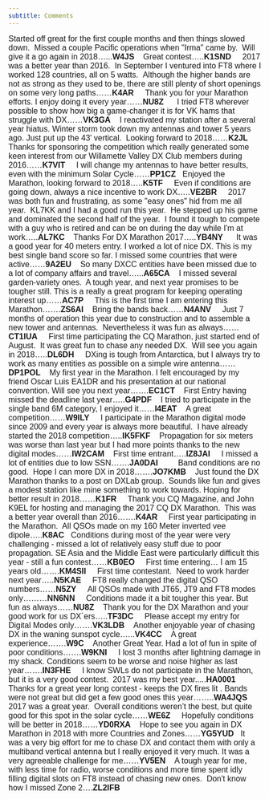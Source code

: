 ```yaml
---
subtitle: Comments
---
```


<div>

<span style="font-size:12.0pt;font-family:&quot;Arial&quot;,sans-serif">Started
off great for the first couple months and then things slowed down.&nbsp; Missed a
couple Pacific operations when &quot;Irma&quot; came by.&nbsp; Will give it a go again in
2018…...<b>W4JS&nbsp;&nbsp;&nbsp; </b><span style="background: white">Great contest…..<b>K1SND&nbsp;&nbsp;&nbsp;&nbsp;
</b></span>2017 was a better year than 2016.&nbsp; In September I ventured into FT8
where I worked 128 countries, all on 5 watts. &nbsp;Although the higher bands are not
as strong as they used to be, there are still plenty of short openings on some
very long paths……<b>K4AR &nbsp;&nbsp;&nbsp;&nbsp;</b>Thank you for your Marathon efforts. I enjoy
doing it every year……<b>NU8Z&nbsp;&nbsp;&nbsp;&nbsp;&nbsp; </b>I tried FT8 wherever possible to show how
big a game-changer it is for VK hams that struggle with DX……<b>VK3GA&nbsp;&nbsp;&nbsp; </b>I
reactivated my station after a several year hiatus. Winter storm took down my
antennas and tower 5 years ago. Just put up the 43' vertical.&nbsp; Looking forward
to 2018……<b>K2JL&nbsp;&nbsp;&nbsp;&nbsp; </b>Thanks for sponsoring the competition which really
generated some keen interest from our Willamette Valley DX Club members during
2016……<b>K7VIT&nbsp;&nbsp;&nbsp;&nbsp; </b>I will change my antennas to have better results, even
with the minimum Solar Cycle……<b>PP1CZ&nbsp;&nbsp; </b>Enjoyed the Marathon, looking
forward to 2018…..<b>K5TF&nbsp;&nbsp;&nbsp;&nbsp; </b></span>
<span lang="EN-CA" style="font-size: 12.0pt; font-family: Arial,sans-serif">Even
if conditions are going down, always a nice incentive to work DX…..<b>VE2BR&nbsp;&nbsp;&nbsp;&nbsp;
</b></span>
<span style="font-size:12.0pt;font-family:&quot;Arial&quot;,sans-serif">2017 was
both fun and frustrating, as some &quot;easy ones&quot; hid from me all year.&nbsp; KL7KK and I
had a good run this year.&nbsp; He stepped up his&nbsp;game and dominated the second half
of the year.&nbsp; I found it tough&nbsp;to compete with a guy who is retired and can be
on during the&nbsp;day while I'm at work…..<b>AL7KC</b>&nbsp;&nbsp;&nbsp; Thanks For DX Marathon
2017…..<b>YB4NY&nbsp;&nbsp;&nbsp;&nbsp;&nbsp; </b>It was a good year for 40 meters entry. I worked a lot
of nice DX. This is my best single band score so far. I missed some countries
that were active……<b>9A2EU&nbsp;&nbsp;&nbsp; </b>So many DXCC entities have been missed due to
a lot of company affairs and travel…...<b>A65CA&nbsp;&nbsp;&nbsp; </b>I missed several
garden-variety ones.&nbsp; A tough year, and next year promises to be tougher still.
This is a really a great program for keeping operating interest up……<b>AC7P&nbsp;&nbsp;&nbsp;&nbsp;
</b>This is the first time I am entering this Marathon…….<b>ZS6AI&nbsp;&nbsp;&nbsp; </b>Bring
the bands back……<b>N4ANV&nbsp;&nbsp;&nbsp;&nbsp; </b>Just 7 months of operation this year due to
construction and to assemble a new tower and antennas.&nbsp; Nevertheless it was fun
as always……<b>CT1IUA&nbsp;&nbsp;&nbsp;&nbsp; </b>First time participating the CQ Marathon, just
started end of August.&nbsp; It was great fun to chase any needed DX.&nbsp; Will see you
again in 2018…..<b>DL6DH&nbsp;&nbsp;&nbsp;&nbsp; </b>DXing is tough from Antarctica, but I always
try to work as many entities as possible on a simple wire antenna……<b>DP1POL&nbsp;&nbsp; &nbsp;</b>My
first year in the Marathon. I felt encouraged by my friend Oscar Luis EA1DR and
his presentation at our national convention. Will see you next year…….<b>EC1CT&nbsp;&nbsp;&nbsp;
</b>First Entry having missed the deadline last year…..<b>G4PDF&nbsp;&nbsp;&nbsp; </b>I tried
to participate in the single band 6M category, I enjoyed it……<b>I4EAT&nbsp;&nbsp;&nbsp; </b>A
great competition……<b>W9ILY&nbsp;&nbsp;&nbsp;&nbsp; </b>I participate in the Marathon digital mode
since 2009 and every year is always more beautiful.&nbsp; I have already started the
2018 competition…..<b>IK5FKF&nbsp;&nbsp;&nbsp; </b>Propagation for six meters was worse than
last year but I had more points thanks to the new digital modes……<b>IW2CAM&nbsp;&nbsp;&nbsp;
</b>First time entrant…..<b>IZ8JAI&nbsp;&nbsp;&nbsp;&nbsp; </b>I missed a lot of entities due to low
SSN…….<b>JA0DAI&nbsp;&nbsp;&nbsp;&nbsp; </b>&nbsp;&nbsp;&nbsp;&nbsp;Band conditions are no good.&nbsp; Hope I can more DX in
2018…….<b>JO7KMB&nbsp;&nbsp;&nbsp; </b>Just found the DX Marathon thanks to a post on DXLab
group.&nbsp; Sounds like fun and gives a modest station like mine something to work
towards. Hoping for better result in 2018……<b>K1FR&nbsp;&nbsp;&nbsp;&nbsp; </b>Thank you CQ
Magazine, and John K9EL for hosting and managing the 2017 CQ DX Marathon.&nbsp; This
was a better year overall than 2016…….<b>K4AR&nbsp;&nbsp;&nbsp;&nbsp; </b>First year participating
in the Marathon.&nbsp; All QSOs made on my 160 Meter inverted vee dipole…..<b>K8AC&nbsp;&nbsp;
</b>Conditions during most of the year were very challenging - missed a lot of
relatively easy stuff due to poor propagation. SE Asia and the Middle East were
particularly difficult this year - still a fun contest……<b>KB0EO&nbsp;&nbsp;&nbsp;&nbsp; </b>First
time entering… I am 15 years old…….<b>KM4SII&nbsp;&nbsp;&nbsp;&nbsp; </b>First time contestant.&nbsp;
Need to work harder next year…..<b>N5KAE&nbsp;&nbsp;&nbsp;&nbsp; </b>FT8 really changed the digital
QSO numbers……<b>N5ZY&nbsp;&nbsp;&nbsp;&nbsp; </b>All QSOs made with JT65, JT9 and FT8 modes only………<b>NN6NN&nbsp;&nbsp;&nbsp;&nbsp;
</b>Conditions made it a bit tougher this year. But fun as always……<b>NU8Z&nbsp;&nbsp;&nbsp;
</b>Thank you for the DX Marathon and your good work for us DX´ers…..<b>TF3DC&nbsp;&nbsp;&nbsp;&nbsp;
</b>Please accept my entry for Digital Modes only…….<b>VK3LDB&nbsp;&nbsp;&nbsp; </b>Another
enjoyable year of chasing DX in the waning sunspot cycle…...<b>VK4CC&nbsp;&nbsp;&nbsp; </b>A
great experience…….<b>W9C&nbsp;&nbsp;&nbsp; </b>Another Great Year. Had a lot of fun in spite
of poor conditions…….<b>W9KNI&nbsp;&nbsp;&nbsp;&nbsp; </b>I lost 3 months after lightning damage in
my shack. Conditions seem to be worse and noise higher as last year…….<b>IN3FHE&nbsp;&nbsp;&nbsp;&nbsp;
</b>I know SWLs do not participate in the Marathon, but it is a very good
contest.&nbsp; 2017 was my best year.....<b>HA0001&nbsp;&nbsp;&nbsp;&nbsp;&nbsp; </b>Thanks for a great year
long contest - keeps the DX fires lit . Bands were not great but did get a few
good ones this year……..<b>WA4JQS&nbsp;&nbsp;&nbsp; </b>2017 was a great year.&nbsp; Overall
conditions weren’t the best, but quite good for this spot in the solar cycle……<b>WE6Z&nbsp;&nbsp;&nbsp;&nbsp;
</b>Hopefully conditions will be better in 2018……<b>YD0RXA&nbsp;&nbsp;&nbsp; </b>Hope to see
you again in DX Marathon in 2018 with more Countries and Zones……<b>YG5YUD&nbsp;&nbsp; </b>
It was a very big effort for me to chase DX and contact them with only a
multiband vertical antenna but I really enjoyed it very much. It was a very
agreeable challenge for me……<b>YV5EN&nbsp;&nbsp;&nbsp; </b>A tough year for me, with less time
for radio, worse conditions and more time spent idly filling digital slots on
FT8 instead of chasing new ones.&nbsp; Don't know how I missed Zone 2….<b>ZL2IFB</b></span></p>

</div>
